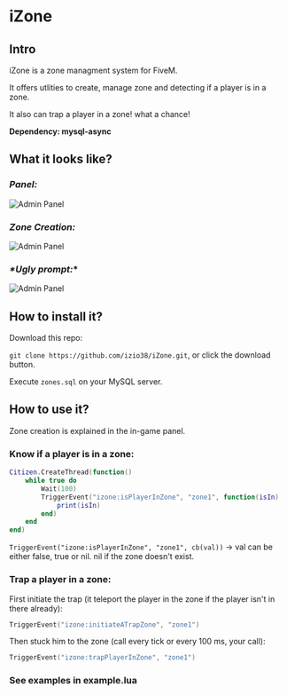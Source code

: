 # iZone

## Intro
iZone is a zone managment system for FiveM.

It offers utlities to create, manage zone and detecting if a player is in a zone.

It also can trap a player in a zone! what a chance!

**Dependency: mysql-async**

## What it looks like?
### _*Panel:*_

![Admin Panel](https://i.gyazo.com/5c4867dabf2b67c4210715362f68b063.png)

### _*Zone Creation:*_

![Admin Panel](https://i.gyazo.com/f3bb3254041136c4fade53a8cd78abac.jpg)

### _*Ugly prompt:_*

![Admin Panel](https://i.gyazo.com/eb631d22915e5b43e00b61bbb6c2968e.jpg)

## How to install it?
Download this repo:

`git clone https://github.com/izio38/iZone.git`, or click the download button.

Execute `zones.sql` on your MySQL server.

## How to use it?
Zone creation is explained in the in-game panel.

### Know if a player is in a zone:
```lua
Citizen.CreateThread(function()
    while true do
        Wait(100)
        TriggerEvent("izone:isPlayerInZone", "zone1", function(isIn)
            print(isIn)
        end)
    end
end)
```
`TriggerEvent("izone:isPlayerInZone", "zone1", cb(val))` -> val can be either false, true or nil. nil if the zone doesn't exist.

### Trap a player in a zone:
First initiate the trap (it teleport the player in the zone if the player isn't in there already):
```lua
TriggerEvent("izone:initiateATrapZone", "zone1")
```
Then stuck him to the zone (call every tick or every 100 ms, your call):
```lua
TriggerEvent("izone:trapPlayerInZone", "zone1")
```

### See examples in example.lua
